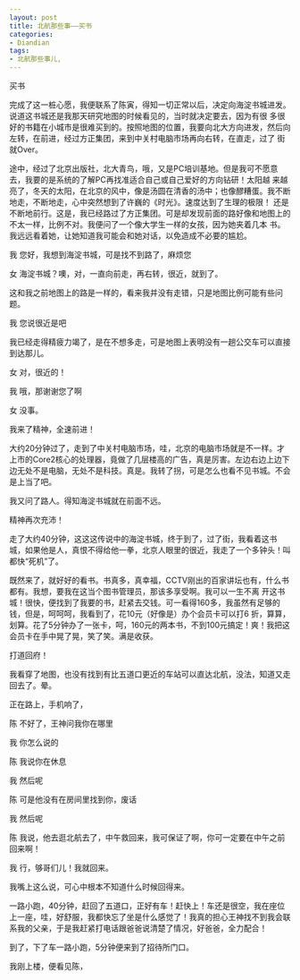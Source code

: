 ```yaml
---
layout: post
title: 北航那些事——买书
categories:
- Diandian
tags:
- 北航那些事儿, 
---
```

<p>买书</p>
<p>完成了这一桩心愿，我便联系了陈寅，得知一切正常以后，决定向海淀书城进发。说道这书城还是我那天研究地图的时候看见的，当时就决定要去，因为有很 多很好的书籍在小城市是很难买到的。按照地图的位置，我要向北大方向进发，然后向左转，在前进，经过方正集团，来到中关村电脑市场再向右转，在直走，过了 街就Over。</p>
<p>途中，经过了北京出版社，北大青鸟，哦，又是PC培训基地。但是我可不愿意去，我要的是系统的了解PC再找准适合自己或自己爱好的方向钻研！太阳越 来越亮了，冬天的太阳，在北京的风中，像是汤圆在清香的汤中；也像醪糟蛋。我不断地走，不断地走，心中突然想到了许巍的《时光》。速度达到了生理的极限！ 还是不断地前行。这是，我已经路过了方正集团。可是却发现前面的路好像和地图上的不太一样，比例不对。我便问了一个像大学生一样的女孩，因为她夹着几本 书。我远远看着她，让她知道我可能会和她对话，以免造成不必要的尴尬。</p>
<p>我 您好，我想到海淀书城，可是找不到路了，麻烦您</p>
<p>女 海淀书城？噢，对，一直向前走，再右转，很近，就到了。</p>
<p>这和我之前地图上的路是一样的，看来我并没有走错，只是地图比例可能有些问题。</p>
<p>我 您说很近是吧</p>
<p>我已经走得精疲力竭了，是在不想多走，可是地图上表明没有一趟公交车可以直接到达那儿。</p>
<p>女 对，很近的！</p>
<p>我 哦，那谢谢您了啊</p>
<p>女 没事。</p>
<p>我来了精神，全速前进！</p>
<p>大约20分钟过了，走到了中关村电脑市场，哇，北京的电脑市场就是不一样。才上市的Core2核心的处理器，竟做了几层楼高的广告，真是厉害。左边右边上边下边无处不是电脑，无处不是科技。真是。我转了拐，可是怎么也看不见书城。不会是上当了吧。</p>
<p>我又问了路人。得知海淀书城就在前面不远。</p>
<p>精神再次充沛！</p>
<p>走了大约40分钟，这这这传说中的海淀书城，终于到了，过了街，我看着这书城，如果他是人，真恨不得给他一拳，北京人眼里的很近，我走了一个多钟头！叫都快“死机”了。</p>
<p>既然来了，就好好的看书。书真多，真幸福，CCTV刚出的百家讲坛也有，什么书都有。我想，要我在这当个图书管理员，那该多享受啊。我可以一生不离 开这书城！很快，便找到了我要的书，赶紧去交钱。可一看得160多，我虽然有足够的钱，但是，呵呵呵，我看到了，花10元（好像是）办个会员卡可以打6 折，算算，划算。花了5分钟办了一张卡，呵，160元的两本书，不到100元搞定！爽！我把这会员卡在手中晃了晃，笑了笑。满是收获。</p>
<p>打道回府！</p>
<p>我看穿了地图，也没有找到有比五道口更近的车站可以直达北航，没法，知道又走回去了。晕。</p>
<p>正在路上，手机响了，</p>
<p>陈 不好了，王神问我你在哪里</p>
<p>我 你怎么说的</p>
<p>陈 我说你在休息</p>
<p>我 然后呢</p>
<p>陈 可是他没有在房间里找到你，废话</p>
<p>我 然后呢</p>
<p>陈 我说，他去逛北航去了，中午救回来，我可保证了啊，你可一定要在中午之前回来啊！</p>
<p>我 行，够哥们儿！我就回来。</p>
<p>我嘴上这么说，可心中根本不知道什么时候回得来。</p>
<p>一路小跑，40分钟，赶回了五道口，正好有车！赶快上！车还是很空，我在座位上一座，哇，好舒服，我都快忘了坐是什么感觉了！我真的担心王神找不到我会联系我的父亲，于是我赶紧打电话跟爸爸说清楚了情况，好爸爸，全力配合！</p>
<p>到了，下了车一路小跑，5分钟便来到了招待所门口。</p>
<p>我刚上楼，便看见陈，</p>